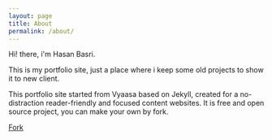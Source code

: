 ```yaml
---
layout: page
title: About
permalink: /about/
---
```


Hi! there, i'm Hasan Basri. 

This is my portfolio site, just a place where i keep some old projects to show it to new client.  

This portfolio site started from Vyaasa based on Jekyll, created for a no-distraction reader-friendly and focused content websites. It is free and open source project, you can make your own by fork.

<a class="github-button" href="https://github.com/creatorb/creatorb.github.io/fork" data-icon="octicon-repo-forked" aria-label="Fork creatorb/creatorb.github.io on GitHub">Fork</a>
<script async defer src="https://buttons.github.io/buttons.js"></script>